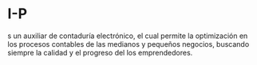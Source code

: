 # I-P
s un auxiliar de contaduría electrónico, el cual permite la optimización en los procesos contables de las medianos y pequeños negocios, buscando siempre la calidad y el progreso del los emprendedores.
